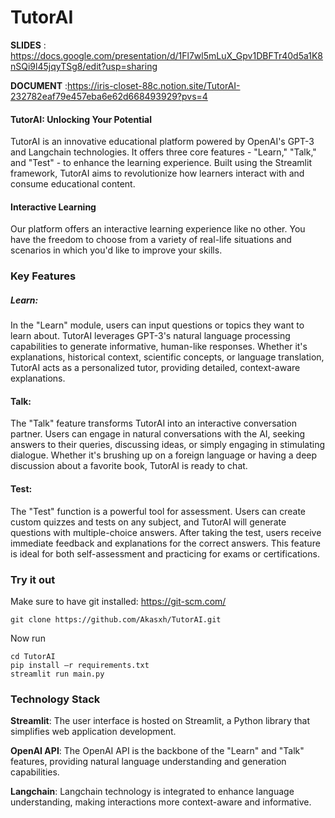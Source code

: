 # TutorAI

__SLIDES__ : https://docs.google.com/presentation/d/1Fl7wl5mLuX_Gpv1DBFTr40d5a1K8nSQi9l45jqyTSg8/edit?usp=sharing

__DOCUMENT__ :https://iris-closet-88c.notion.site/TutorAI-232782eaf79e457eba6e62d668493929?pvs=4

#### TutorAI: Unlocking Your Potential

TutorAI is an innovative educational platform powered by OpenAI's GPT-3 and Langchain technologies. It offers three core features - "Learn," "Talk," and "Test" - to enhance the learning experience. Built using the Streamlit framework, TutorAI aims to revolutionize how learners interact with and consume educational content.

#### Interactive Learning

Our platform offers an interactive learning experience like no other. You have the freedom to choose from a variety of real-life situations and scenarios in which you'd like to improve your skills.

### Key Features

##### Learn:

In the "Learn" module, users can input questions or topics they want to learn about. TutorAI leverages GPT-3's natural language processing capabilities to generate informative, human-like responses. Whether it's explanations, historical context, scientific concepts, or language translation, TutorAI acts as a personalized tutor, providing detailed, context-aware explanations.

#### Talk:

The "Talk" feature transforms TutorAI into an interactive conversation partner. Users can engage in natural conversations with the AI, seeking answers to their queries, discussing ideas, or simply engaging in stimulating dialogue. Whether it's brushing up on a foreign language or having a deep discussion about a favorite book, TutorAI is ready to chat.

#### Test:

The "Test" function is a powerful tool for assessment. Users can create custom quizzes and tests on any subject, and TutorAI will generate questions with multiple-choice answers. After taking the test, users receive immediate feedback and explanations for the correct answers. This feature is ideal for both self-assessment and practicing for exams or certifications.

### Try it out

Make sure to have git installed: https://git-scm.com/

```
git clone https://github.com/Akasxh/TutorAI.git
```
Now run
```
cd TutorAI
pip install –r requirements.txt
streamlit run main.py
```

### Technology Stack

__Streamlit__: The user interface is hosted on Streamlit, a Python library that simplifies web application development.

__OpenAI API__: The OpenAI API is the backbone of the "Learn" and "Talk" features, providing natural language understanding and generation capabilities.

__Langchain__: Langchain technology is integrated to enhance language understanding, making interactions more context-aware and informative.

